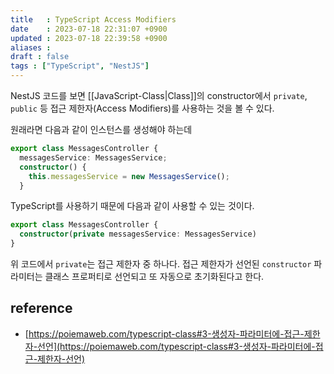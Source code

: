 ```yaml
---
title   : TypeScript Access Modifiers
date    : 2023-07-18 22:31:07 +0900
updated : 2023-07-18 22:39:58 +0900
aliases : 
draft : false
tags : ["TypeScript", "NestJS"]
---
```


NestJS 코드를 보면 [[JavaScript-Class|Class]]의 constructor에서 `private`, `public` 등 접근 제한자(Access Modifiers)를 사용하는 것을 볼 수 있다.  

원래라면 다음과 같이 인스턴스를 생성해야 하는데  
```ts
export class MessagesController {
  messagesService: MessagesService;
  constructor() {
    this.messagesService = new MessagesService();
  }
```

TypeScript를 사용하기 때문에 다음과 같이 사용할 수 있는 것이다.  

```ts
export class MessagesController {
  constructor(private messagesService: MessagesService)
}
```

위 코드에서 `private`는 접근 제한자 중 하나다. 접근 제한자가 선언된 `constructor` 파라미터는 클래스 프로퍼티로 선언되고 또 자동으로 초기화된다고 한다.


## reference

- [https://poiemaweb.com/typescript-class#3-생성자-파라미터에-접근-제한자-선언](https://poiemaweb.com/typescript-class#3-생성자-파라미터에-접근-제한자-선언)
